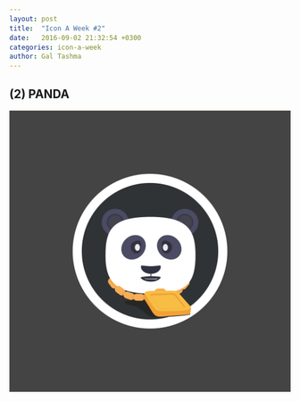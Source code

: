 ```yaml
---
layout: post
title:  "Icon A Week #2"
date:   2016-09-02 21:32:54 +0300
categories: icon-a-week
author: Gal Tashma
---
```


## (2) PANDA
![](/assets/img/panda.png)